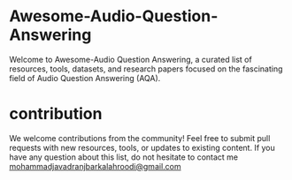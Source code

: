 # Awesome-Audio-Question-Answering
Welcome to Awesome-Audio Question Answering, a curated list of resources, tools, datasets, and research papers focused on the fascinating field of Audio Question Answering (AQA).


# contribution
We welcome contributions from the community! Feel free to submit pull requests with new resources, tools, or updates to existing content.
If you have any question about this list, do not hesitate to contact me mohammadjavadranjbarkalahroodi@gmail.com



